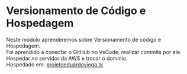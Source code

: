 # Versionamento de Código e Hospedagem

Neste módulo aprenderemos sobre Versionamento de código e Hospedagem.<br>
Foi aprendido a conectar o GitHub no VsCode, realizar commits por ele.<br>
Hospedar no servidor da AWS e trocar o domínio.<br>
Hospedado em: [projetoeduardoviega.tk](http://www.projetoeduardoviega.tk)
